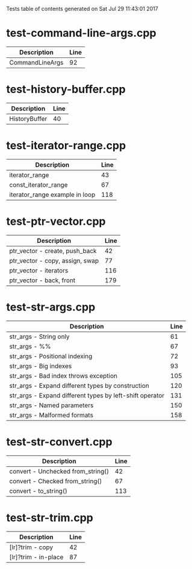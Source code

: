 Tests table of contents generated on Sat Jul 29 11:43:01 2017

# test-command-line-args.cpp
| Description | Line |
|-------------|------|
| CommandLineArgs | 92 |

# test-history-buffer.cpp
| Description | Line |
|-------------|------|
| HistoryBuffer | 40 |

# test-iterator-range.cpp
| Description | Line |
|-------------|------|
| iterator_range | 43 |
| const_iterator_range | 67 |
| iterator_range example in loop | 118 |

# test-ptr-vector.cpp
| Description | Line |
|-------------|------|
| ptr_vector - create, push_back | 42 |
| ptr_vector - copy, assign, swap | 77 |
| ptr_vector - iterators | 116 |
| ptr_vector - back, front | 179 |

# test-str-args.cpp
| Description | Line |
|-------------|------|
| str_args - String only | 61 |
| str_args - %% | 67 |
| str_args - Positional indexing | 72 |
| str_args - Big indexes | 93 |
| str_args - Bad index throws exception | 105 |
| str_args - Expand different types by construction | 120 |
| str_args - Expand different types by left-shift operator | 131 |
| str_args - Named parameters | 150 |
| str_args - Malformed formats | 158 |

# test-str-convert.cpp
| Description | Line |
|-------------|------|
| convert - Unchecked from_string() | 42 |
| convert - Checked from_string() | 67 |
| convert - to_string() | 113 |

# test-str-trim.cpp
| Description | Line |
|-------------|------|
| [lr]?trim - copy | 42 |
| [lr]?trim - in-place | 87 |
